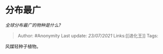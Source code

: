 # 分布最广
*全球分布最广的物种是什么?*

> Author: #Anonymity
> Last update: *23/07/2021*
> Links:[[进化王]]
> Tags:

风媒轻种子植物。

